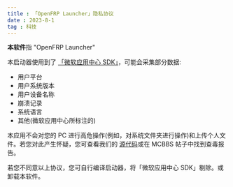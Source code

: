 ```yaml
---
title : 「OpenFRP Launcher」隐私协议
date : 2023-8-1
tag : 科技
---
```


**本软件**指 "OpenFRP Launcher"

本启动器使用到了 [「微软应用中心 SDK」](https://appcenter.ms)，可能会采集部分数据:
* 用户平台
* 用户系统版本
* 用户设备名称
* 崩溃记录
* 系统语言
* 其他(微软应用中心所标注的)

本应用不会对您的 PC 进行高危操作(例如，对系统文件夹进行操作)和上传个人文件。若您对此产生怀疑，您可查看我们的 [源代码](https://github.com/ZGIT-Network/OpenFrp.Launcher.WinUI/)或在 MCBBS 帖子中找到查毒报告。

若您不同意以上协议，您可自行编译启动器，将「微软应用中心 SDK」剔除。或卸载本软件。

